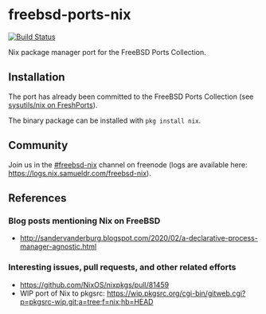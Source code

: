 freebsd-ports-nix
=================

[![Build Status](https://api.cirrus-ci.com/github/0mp/freebsd-ports-nix.svg)](https://cirrus-ci.com/github/0mp/freebsd-ports-nix)

Nix package manager port for the FreeBSD Ports Collection.

Installation
------------

The port has already been committed to the FreeBSD Ports Collection (see [sysutils/nix on FreshPorts](https://www.freshports.org/sysutils/nix/)).

The binary package can be installed with `pkg install nix`.

Community
---------

Join us in the [#freebsd-nix](https://webchat.freenode.net/#freebsd-nix) channel on freenode (logs are available here: https://logs.nix.samueldr.com/freebsd-nix).

References
----------

### Blog posts mentioning Nix on FreeBSD

-	http://sandervanderburg.blogspot.com/2020/02/a-declarative-process-manager-agnostic.html

### Interesting issues, pull requests, and other related efforts

-	https://github.com/NixOS/nixpkgs/pull/81459
-	WIP port of Nix to pkgsrc: https://wip.pkgsrc.org/cgi-bin/gitweb.cgi?p=pkgsrc-wip.git;a=tree;f=nix;hb=HEAD
